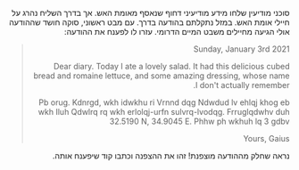 <div dir="rtl">

סוכני מודיעין שלחו מידע מודיעיני דחוף שנאסף מאומת האש.
אך בדרך השליח נהרג על חיילי אומת האש. במזל נתקלתם בהודעה בדרך.
עם מבט ראשוני, סוקה חושד שההודעה אולי הגיעה מחיילים משבט המיים הדרומי.
עזרו לו לפענח את ההודעה:

> Sunday, January 3rd 2021 
> 
> Dear diary.
> Today I ate a lovely salad. It had this delicious cubed bread and romaine lettuce,
> and some amazing dressing, whose name I don't actually remember.
> 
> Pb orug. Kdnrgd, wkh idwkhu ri Vrnnd dqg Ndwdud lv ehlqj khog eb wkh Iluh Qdwlrq rq wkh erlolqj-urfn sulvrq-lvodqg. Frruglqdwhv duh 32.5190 N, 34.9045 E. Phhw ph wkhuh lq 3 gdbv
> 
> Yours,
> Gaius

נראה שחלק מההודעה מוצפנת! זהו את ההצפנה וכתבו קוד שיפענח אותה.

</div>
